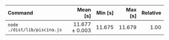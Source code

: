 | Command                      |       Mean [s] | Min [s] | Max [s] | Relative |
| :--------------------------- | -------------: | ------: | ------: | -------: |
| `node ./dist/lib/piscina.js` | 11.677 ± 0.003 |  11.675 |  11.679 |     1.00 |
